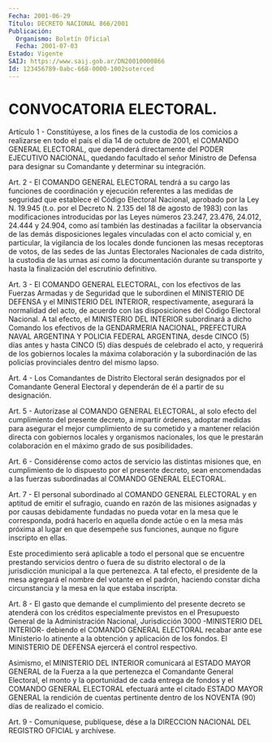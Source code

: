 ```yaml
---
Fecha: 2001-06-29
Título: DECRETO NACIONAL 866/2001
Publicación:
  Organismo: Boletín Oficial
  Fecha: 2001-07-03
Estado: Vigente
SAIJ: https://www.saij.gob.ar/DN20010000866
Id: 123456789-0abc-668-0000-1002soterced
---
```

# CONVOCATORIA ELECTORAL.

<a id="1"></a>
Artículo  1 - Constitúyese, a los fines  de  la  custodia  de  los comicios a realizarse en todo el país el día 14 de octubre de 2001, el COMANDO GENERAL ELECTORAL, que dependerá directamente del PODER EJECUTIVO  NACIONAL,  quedando  facultado  el  señor  Ministro  de Defensa para  designar  su  Comandante y determinar su integración.

<a id="2"></a>
Art. 2 - El COMANDO GENERAL  ELECTORAL  tendrá  a  su  cargo  las funciones  de coordinación y ejecución referentes a las medidas de seguridad que  establece  el  Código Electoral Nacional, aprobado por la Ley N. 19.945 (t.o. por el Decreto N. 2.135 del 18 de agosto de 1983) con las modificaciones introducidas por las Leyes números 23.247,  23.476,  24.012, 24.444 y 24.904,  como  así  también  las destinadas a facilitar  la  observancia de las demás disposiciones legales  vinculadas con el acto  comicial  y,  en  particular,  la vigilancia  de los locales donde funcionen las mesas receptoras de votos, de las  sedes  de las Juntas Electorales Nacionales de cada distrito, la custodia  de  las  urnas  así  como  la documentación durante  su  transporte  y  hasta  la  finalización  del escrutinio definitivo.

<a id="3"></a>
Art. 3 - El COMANDO GENERAL ELECTORAL, con los efectivos  de  las Fuerzas  Armadas  y de Seguridad que le subordinen el MINISTERIO DE DEFENSA y el MINISTERIO DEL INTERIOR, respectivamente, asegurará la normalidad del acto,  de  acuerdo  con las disposiciones del Código Electoral  Nacional.  A  tal efecto, el  MINISTERIO  DEL  INTERIOR subordinará  a  dicho Comando  los  efectivos  de  la  GENDARMERIA NACIONAL, PREFECTURA NAVAL ARGENTINA Y POLICIA FEDERAL ARGENTINA, desde CINCO (5) días  antes  y  hasta  CINCO  (5)  días después de celebrado el acto, y requerirá de los gobiernos locales  la  máxima colaboración y la subordinación de las policías provinciales dentro del mismo lapso.

<a id="4"></a>
Art.  4  - Los Comandantes de Distrito Electoral serán designados por el Comandante  General Electoral y dependerán de él a partir de su designación.

<a id="5"></a>
Art. 5 - Autorízase  al  COMANDO GENERAL ELECTORAL, al solo efecto del cumplimiento del presente  decreto, a impartir órdenes, adoptar medidas para asegurar el mejor cumplimiento  de  su  cometido  y  a mantener  relación  directa  con  gobiernos  locales  y  organismos nacionales,  los que le prestarán colaboración en el máximo  grado de sus posibilidades.

<a id="6"></a>
Art.  6 - Considérense  como  actos  de  servicio  las  distintas misiones  que,  en  cumplimiento  de  lo  dispuesto por el presente decreto, sean encomendadas a las fuerzas subordinadas  al COMANDO GENERAL ELECTORAL.

<a id="7"></a>
Art.  7 - El personal subordinado al COMANDO GENERAL ELECTORAL  y en aptitud  de emitir el sufragio, cuando en razón de las misiones asignadas y por  causas  debidamente  fundadas no pueda votar en la mesa que le corresponda, podrá hacerlo en aquella donde actúe o en la  mesa  más  próxima  al lugar en que desempeñe  sus  funciones, aunque no figure inscripto en ellas.

Este  procedimiento será aplicable  a  todo  el  personal  que  se encuentre  prestando  servicios  dentro  o  fuera  de  su distrito electoral  o  de la jurisdicción municipal a la que pertenezca.  A tal efecto, el presidente de la mesa agregará el nombre del votante en el padrón, haciendo constar dicha circunstancia y la mesa en la que estaba inscripta.

<a id="8"></a>
Art.  8 - El gasto  que  demande  el  cumplimiento  del  presente decreto se atenderá con los créditos especialmente previstos en el Presupuesto  General  de  la Administración Nacional, Jurisdicción 3000  -MINISTERIO  DEL  INTERIOR-   debiendo  el  COMANDO  GENERAL ELECTORAL recabar ante ese Ministerio lo atinente a la obtención y aplicación  de los fondos. El MINISTERIO  DE  DEFENSA  ejercerá  el control respectivo.

Asimismo, el  MINISTERIO  DEL  INTERIOR comunicará al ESTADO MAYOR GENERAL  de la Fuerza a la que pertenezca  el  Comandante  General Electoral, el monto y la oportunidad de cada entrega de fondos y el COMANDO GENERAL  ELECTORAL  efectuará  ante  el citado ESTADO MAYOR GENERAL la rendición de cuentas pertinente dentro  de  los NOVENTA (90) días de realizado el comicio.

<a id="9"></a>
Art. 9 - Comuníquese, publíquese, dése a la DIRECCION NACIONAL DEL REGISTRO OFICIAL y archívese.